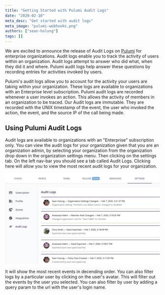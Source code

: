 ```yaml
---
title: "Getting Started with Pulumi Audit Logs"
date: "2020-02-10"
meta_desc: "Get started with audit logs"
meta_image: "pulumi-webhooks.png"
authors: ["sean-holung"]
tags: []
---
```


We are excited to announce the release of Audit Logs on
[Pulumi](https://app.pulumi.com) for enterprise organizations.
Audit logs enable you to track the activity of users within an
organization. Audit logs attempt to answer who did what, when
they did it and where. Pulumi audit logs help answer these questions
by recording entries for activities invoked by users.

Pulumi's audit logs allow you to account for the activity your
users are taking within your organization. These logs are available to
organizations with an Enterprise level subscription. Pulumi audit logs are
recorded whenever a user invokes an action. This allows the activity
of members in an organization to be traced. Our Audit logs are immutable.
They are recorded with the UNIX timestamp of the event, the user
who invoked the action, the event, and the source IP of the call being made.

## Using Pulumi Audit Logs

Audit logs are available to organizations with an "Enterprise" subscription
only. You can view the audit logs for your organization given that you
are an organization admin, by selecting your organization from the
organization drop down in the organization settings menu. Then clicking on
the settings tab. On the left nav-bar you should see a tab called Audit Logs.
Clicking here will allow you to view the most recent audit logs for your
organization.

![auditlogs](./auditlogs.png)

It will show the most recent events in decending order. You can
also filter logs by a particular user by clicking on the user's avatar. This will
filter out the events by the user you selected. You can also filter by user by
adding a query param to the url with the user's login name.